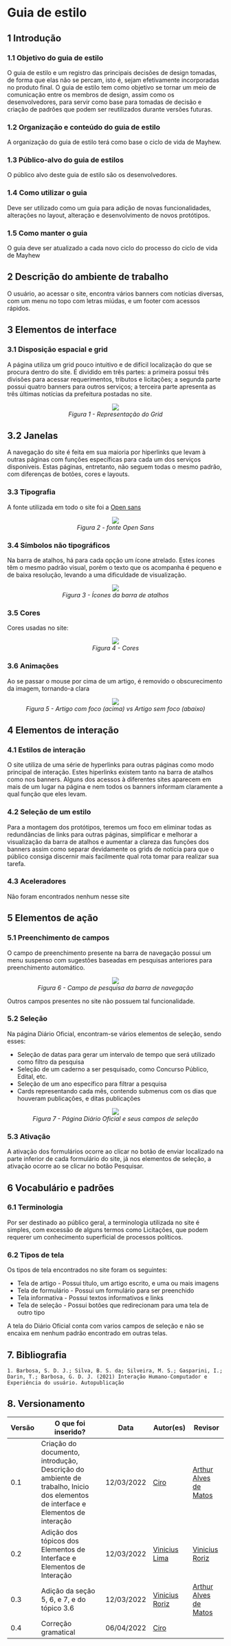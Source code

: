 # Guia de estilo

## 1 Introdução

### 1.1 Objetivo do guia de estilo
O guia de estilo e um registro das principais decisões de design tomadas, de forma que elas não se percam, isto é, sejam efetivamente incorporadas no produto final. O guia de estilo tem como objetivo se tornar um meio de comunicação entre os membros de design, assim como os desenvolvedores, para servir como base para tomadas de decisão e criação de padrões que podem ser reutilizados durante versões futuras.

### 1.2 Organização e conteúdo do guia de estilo

A organização do guia de estilo terá como base o ciclo de vida de Mayhew.

### 1.3 Público-alvo do guia de estilos

O público alvo deste guia de estilo são os desenvolvedores.

### 1.4 Como utilizar o guia

Deve ser utilizado como um guia para adição de novas funcionalidades, alterações no layout, alteração e desenvolvimento de novos protótipos.

### 1.5 Como manter o guia

O guia deve ser atualizado a cada novo ciclo do processo do ciclo de vida de Mayhew

## 2 Descrição do ambiente de trabalho

O usuário, ao acessar o site, encontra vários banners com notícias diversas, com um menu no topo com letras miúdas, e um footer com acessos rápidos. 

## 3 Elementos de interface

### 3.1 Disposição espacial e grid
A página utiliza um grid pouco intuitivo e de difícil localização do que se procura dentro do site. É dividido em três partes: a primeira possui três divisões para acessar requerimentos, tributos e licitações; a segunda parte possui quatro banners para outros serviços; a terceira parte apresenta as três últimas notícias da prefeitura postadas no site.

<figure align="center">
    <img src="./assets/imagens/analises/representacao-grid.png">
    <figcaption align = "center"><i>Figura 1 - Representação do Grid</i></figcaption>
</figure>

## 3.2 Janelas
A navegação do site é feita em sua maioria por hiperlinks que levam à outras páginas com funções específicas para cada um dos serviços disponíveis. Estas páginas, entretanto, não seguem todas o mesmo padrão, com diferenças de botões, cores e layouts.

### 3.3 Tipografia

A fonte utilizada em todo o site foi a [Open sans](https://fonts.google.com/specimen/Open+Sans#standard-styles)

<figure align="center">
    <img src="./assets/imagens/analises/fonteEx.png">
    <figcaption align = "center"><i>Figura 2 - fonte Open Sans</i></figcaption>
</figure>

### 3.4 Símbolos não tipográficos
Na barra de atalhos, há para cada opção um ícone atrelado. Estes ícones têm o mesmo padrão visual, porém o texto que os acompanha é pequeno e de baixa resolução, levando a uma dificuldade de visualização.

<figure align="center">
    <img src="./assets/imagens/analises/icones-barra-atalho.png">
    <figcaption align = "center"><i>Figura 3 - Ícones da barra de atalhos</i></figcaption>
</figure>

### 3.5 Cores

Cores usadas no site:

<figure align="center">
    <img src="./assets/imagens/analises/cores.png">
    <figcaption align = "center"><i>Figura 4 - Cores</i></figcaption>
</figure>

### 3.6 Animações

Ao se passar o mouse por cima de um artigo, é removido o obscurecimento da imagem, tornando-a clara
<figure align="center">
    <img src="./assets/imagens/analises/animacoes.png">
    <figcaption align = "center"><i>Figura 5 - Artigo com foco (acima) vs Artigo sem foco (abaixo)</i></figcaption>
</figure>

## 4 Elementos de interação

### 4.1 Estilos de interação
O site utiliza de uma série de hyperlinks para outras páginas como modo principal de interação. Estes hiperlinks existem tanto na barra de atalhos como nos banners. Alguns dos acessos à diferentes sites aparecem em mais de um lugar na página e nem todos os banners informam claramente a qual função que eles levam. 

### 4.2 Seleção de um estilo
Para a montagem dos protótipos, teremos um foco em eliminar todas as redundâncias de links para outras páginas, simplificar e melhorar a visualização da barra de atalhos e aumentar a clareza das funções dos banners assim como separar devidamente os grids de notícia para que o público consiga discernir mais facilmente qual rota tomar para realizar sua tarefa.

### 4.3 Aceleradores

Não foram encontrados nenhum nesse site

## 5 Elementos de ação

### 5.1 Preenchimento de campos

O campo de preenchimento presente na barra de navegação possui um menu suspenso com sugestões baseadas em pesquisas anteriores para preenchimento automático.

<figure align="center">
    <img src="./assets/imagens/analises/campo_pesquisa.png">
    <figcaption align = "center"><i>Figura 6 - Campo de pesquisa da barra de navegação</i></figcaption>
</figure>

Outros campos presentes no site não possuem tal funcionalidade.

### 5.2 Seleção

Na página Diário Oficial, encontram-se vários elementos de seleção, sendo esses:
- Seleção de datas para gerar um intervalo de tempo que será utilizado como filtro da pesquisa
- Seleção de um caderno a ser pesquisado, como Concurso Público, Edital, etc.
- Seleção de um ano específico para filtrar a pesquisa
- Cards representando cada mês, contendo submenus com os dias que houveram publicações, e ditas publicações

<figure align="center">
    <img src="./assets/imagens/analises/selecoes.png">
    <figcaption align = "center"><i>Figura 7 - Página Diário Oficial e seus campos de seleção</i></figcaption>
</figure>

### 5.3 Ativação

A ativação dos formulários ocorre ao clicar no botão de enviar localizado na parte inferior de cada formulário do site, já nos elementos de seleção, a ativação ocorre ao se clicar no botão Pesquisar.

## 6 Vocabulário e padrões

### 6.1 Terminologia

Por ser destinado ao público geral, a terminologia utilizada no site é simples, com excessão de alguns termos como Licitações, que podem requerer um conhecimento superficial de processos políticos.

### 6.2 Tipos de tela

Os tipos de tela encontrados no site foram os seguintes:

- Tela de artigo - Possui título, um artigo escrito, e uma ou mais imagens
- Tela de formulário - Possui um formulário para ser preenchido
- Tela informativa - Possui textos informativos e links
- Tela de seleção - Possui botões que redirecionam para uma tela de outro tipo

A tela do Diário Oficial conta com varios campos de seleção e não se encaixa em nenhum padrão encontrado em outras telas.

## 7. Bibliografia
    1. Barbosa, S. D. J.; Silva, B. S. da; Silveira, M. S.; Gasparini, I.; Darin, T.; Barbosa, G. D. J. (2021) Interação Humano-Computador e Experiência do usuário. Autopublicação

## 8. Versionamento

Versão |  O que foi inserido? | Data | Autor(es)| Revisor
---- |----- | ---- | ---- | ----
0.1 | Criação do documento, introdução, Descrição do ambiente de trabalho, Inicio dos elementos de interface e Elementos de interação |12/03/2022| [Ciro](https://github.com/ciro-c) | [Arthur Alves de Matos](https://github.com/Arthur-Gaudium)
0.2 | Adição dos tópicos dos Elementos de Interface e Elementos de Interação |12/03/2022| [Vinicius Lima](https://github.com/vinelime) | [Vinicius Roriz](https://github.com/viniciusroriz)
0.3 | Adição da seção 5, 6, e 7, e do tópico 3.6 | 12/03/2022 | [Vinicius Roriz](https://github.com/viniciusroriz)| [Arthur Alves de Matos](https://github.com/Arthur-Gaudium)
0.4 | Correção gramatical | 06/04/2022 | [Ciro](https://github.com/ciro-c) | []()